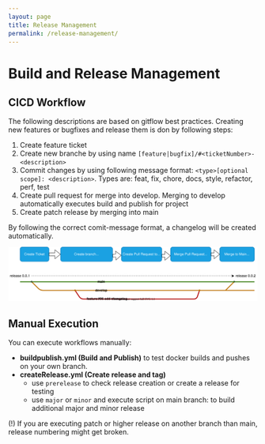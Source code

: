 ```yaml
---
layout: page
title: Release Management
permalink: /release-management/
---
```


# Build and Release Management

## CICD Workflow

The following descriptions are based on gitflow best practices. Creating new features or bugfixes and release them is
don by following steps:

1. Create feature ticket
2. Create new branche by using name `[feature|bugfix]/#<ticketNumber>-<description>`
3. Commit changes by using following message format: `<type>[optional scope]: <description>`. Types are: feat, fix,
   chore, docs, style, refactor, perf, test
4. Create pull request for merge into develop. Merging to develop automatically executes build and publish for project
5. Create patch release by merging into main

By following the correct comit-message format, a changelog will be created automatically.

![CICD Workflow](imgs/releasemgmt.drawio.svg)

## Manual Execution

You can execute workflows manually:

* **buildpublish.yml (Build and Publish)** to test docker builds and pushes on your own branch.
* **createRelease.yml (Create release and tag)**
    * use `prerelease` to check release creation or create a release for testing
    * use `major` or `minor` and execute script on main branch: to build additional major and minor release

(!) If you are executing patch or higher release on another branch than main, release numbering might get broken.

